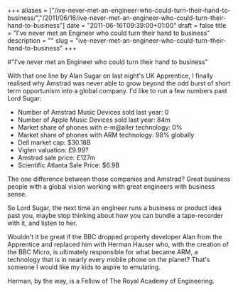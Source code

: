 +++
aliases = ["/ive-never-met-an-engineer-who-could-turn-their-hand-to-business/","/2011/06/16/ive-never-met-an-engineer-who-could-turn-their-hand-to-business"]
date = "2011-06-16T09:39:00+01:00"
draft = false
title = "I've never met an Engineer who could turn their hand to business"
description = ""
slug = "ive-never-met-an-engineer-who-could-turn-their-hand-to-business"
+++

#"I've never met an Engineer who could turn their hand to business"


 <p>With that one line by Alan Sugar on last night's UK Apprentice, I finally realised why Amstrad was never able to grow beyond the odd burst of short term opportunism into a global company. I'd like to run a few numbers past Lord Sugar:</p>
<div>
<ul>
<li>Number of Amstrad Music Devices sold last year: 0</li>
<li>Number of Apple Music Devices sold last year: 84m&nbsp;</li>
<li>Market share of phones with e-m@ailer technology: 0%</li>
<li>Market share of phones with ARM technology: 98% globally</li>
<li>Dell market cap: $30.18B</li>
<li> Viglen valuation: &pound;9.99?</li>
<li>Amstrad sale price: &pound;127m</li>
<li>Scientific Atlanta Sale Price: $6.9B</li>
</ul>
<div>The one difference between those companies and Amstrad? Great business people with a global vision working with great engineers with business sense.</div>
<p />
<div>So Lord Sugar, the next time an engineer runs a business or product idea past you, maybe stop thinking about how you can bundle a tape-recorder with it, and listen to her.</div>
</div>
<p />
<div>Wouldn't it be great if the BBC dropped property developer Alan from the Apprentice and replaced him with&nbsp;Herman Hauser&nbsp;who, with the creation of the BBC Micro, is ultimately responsible for what became ARM, a technology that is in nearly every mobile phone on the planet? That's someone I would like my kids to aspire to emulating.</div>
<p />
<div>Herman, by the way, is a Fellow of The Royal Academy of Engineering.</div>

 